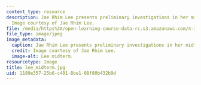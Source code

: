 ```yaml
---
content_type: resource
description: Jae Rhim Lee presents preliminary investigations in her midterm presentation.
  Image courtesy of Jae Rhim Lee.
file: /media/https%3A/open-learning-course-data-rc.s3.amazonaws.com/4-370-interrogative-design-workshop-fall-2005/1189e35725b6c4818be108f80b432b9d_lee_midterm.jpg
file_type: image/jpeg
image_metadata:
  caption: Jae Rhim Lee presents preliminary investigations in her midterm presentation.
  credit: Image courtesy of Jae Rhim Lee.
  image-alt: Lee midterm.
resourcetype: Image
title: lee_midterm.jpg
uid: 1189e357-25b6-c481-8be1-08f80b432b9d
---
```

